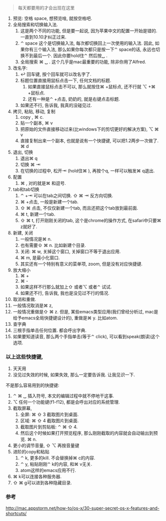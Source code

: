 > 每天都要用的才会出现在这里

1. 预览: 空格 space, 想预览啥, 就按空格吧.
2. 全局搜索和切换输入法.
   1. 这是两个不同的功能, 但是要一起说, 因为苹果中文的配置一开始是错的. 一直到10.10才纠正过来.
   2. ⌃ space 这个是切换输入法, 每次都切换回上一次使用的输入法. 因此, 如果你有三个输入法, 那么如果你每次都只是按一下⌃ space的话, 永远也切换不到最后一个. 因此你要hold住⌃ 然后按␣ .
   3. 全局搜索 ⌘ ␣ . 这个几乎是mac最重要的功能, 除非你用了Alfred. 
3. 改名字: 
   1. ↩︎ 回车键, 按个回车就可以改名字了.
   2. 标题位置直接用鼠标点击一下, 任何文档的标题.
      1. 如果直接鼠标点击不可以, 那么就按住⌘ +鼠标点, 还不行就 ⌥ +⌘ +鼠标点.
      2. 还有一种是⌃ +点击, 奶奶的, 就是右键点击标题.
   3. 如果还不行, 告诉我, 我真的没碰见过.
4. 拷贝, 粘贴, 移动, 复制
   1. copy , ⌘ c.
   2. 贴一个副本, ⌘ v
   3. 把原始的文件直接移动过来(比windows下的剪切更好的解决方案), ⌥ ⌘ v
   4. 直接复制出来一个副本, 也就是说有一个快捷键, 可以把1.2两步一次做了. ⌘ d
5. 退出, 切换
   1. 退出⌘ q
   2. 切换 ⌘ ⇥ 
   3. 在切换的过程中, 松开⇥ (hold住⌘ ), 再按个q, 一样可以触发⌘ q退出.
6. 配置
   1. ⌘ ,  对的就是⌘ 和逗号.
7. tab和tab切换
   1. ⌃ +⇥ 可以在tab之间切换. ⇧ ⌘ ⇥ 反方向切换.
   2. ⌘ +点击, 一般是新建一个tab.
   3. ⇧ ⌘ 点击, 不仅仅新建一个tab, 而且还把这个tab放到最前面.
   4. ⌘ t, 新建一个tab. 
   5. ⇧ ⌘ t, 打开刚刚关闭的tab, 这个是chrome的操作方式, 在safari中只要⌘ z就好了.
8. 新建, 关闭
   1. 一般情况是⌘ n.
   2. 也有需要⇧ ⌘ n. 比如新建个目录.
   3. 关闭: ⌘ w, 关掉这个窗口, 关掉窗口不等于退出应用.
   4. ⌘ m, 是最小化窗口.
   5. 其实还有一个特别有意义的菜单项, zoom, 但是没有对应快捷键.
9. 放大缩小
   1. ⌘ +
   2. ⌘ -
   3. 如果这样不行那么就加上⇧ 或者⌥ 或者⌃ 试试.
   4. 如果还不行, 告诉我, 我也是没见过不行的情况.
10. 取消和重做.
   1. 一般情况取消是⌘ z, 
   2. 一般情况重做是⇧ ⌘ z. 但是, 某些emacs类型应用(我们曾经分析过, mac是给予emacs全局快捷键设计的), 重做是⌘ y. 比如atom.
11. 查字典
   1. 三根手指单击任何位置. 都会呼出字典.
   2. 如果要知道读音, 那么两个手指单击(等于⌃ click), 可以看到speak(朗读)这个选项.

### 以上这些快捷键, 

1. 天天用
2. 没见过失效的时候, 如果失效, 那么一定要告诉我. 让我见识一下.


不是那么容易用到的快捷键:

1. ⌃ ⌘ ␣ 插入符号, 本文的编辑过程中就不停地干这事.
2. ⌥ 任何一个功能键(f1-f12), 都是会呼出对应的系统管理. 
3. 截取屏幕, 
   1. 全屏: ⌘ ⇧ 3  截取图片到桌面.
   2. 区域: ⌘ ⇧ 4  截取图片到桌面.
   3. 截取图片到剪贴板: ⌃ ⌘ ⇧ 4.
   4. 然后这个时候如果打开预览程序, 那么刚刚截取的内容就会自动输出到预览. ⌘ n.
4. 更小的调节音量, ⇧ ⌥ 再按音量键
5. 进阶的copy和粘贴
   1. ⌃ k, 更多的kill. 不会替换掉⌘ c的内容.
   2. ⌃ y, 粘贴刚刚⌃ k的内容, 和⌘ v无关.
   3. atom这样的emacs应用不行.
6. ⌘ k可以连接各种服务器.
7. ⇧ ⌘ g可以进到各种隐藏目录.

### 参考

http://mac.appstorm.net/how-to/os-x/30-super-secret-os-x-features-and-shortcuts/